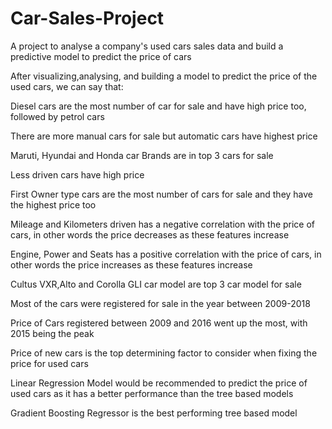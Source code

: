 # Car-Sales-Project
A project to analyse a company's used cars sales data and build a predictive model to predict the price of cars

After visualizing,analysing, and building a model to predict the price of the used cars, we can say that:

Diesel cars are the most number of car for sale and have high price too, followed by petrol cars

There are more manual cars for sale but automatic cars have highest price

Maruti, Hyundai and Honda car Brands are in top 3 cars for sale

Less driven cars have high price

First Owner type cars are the most number of cars for sale and they have the highest price too

Mileage and Kilometers driven has a negative correlation with the price of cars, in other words the price decreases as these features increase

Engine, Power and Seats has a positive correlation with the price of cars, in other words the price increases as these features increase

Cultus VXR,Alto and Corolla GLI car model are top 3 car model for sale

Most of the cars were registered for sale in the year between 2009-2018

Price of Cars registered between 2009 and 2016 went up the most, with 2015 being the peak

Price of new cars is the top determining factor to consider when fixing the price for used cars

Linear Regression Model would be recommended to predict the price of used cars as it has a better performance than the tree based models

Gradient Boosting Regressor is the best performing tree based model
